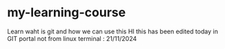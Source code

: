 # my-learning-course
Learn waht is git and how we can use this
HI this has been edited today in GIT portal not from linux terminal : 21/11/2024
